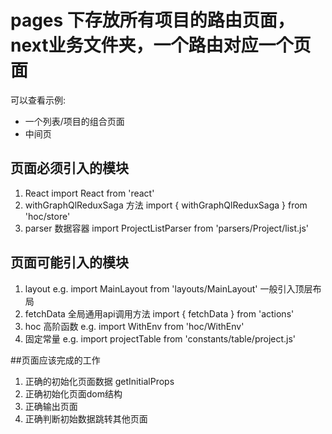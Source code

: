 

# pages 下存放所有项目的路由页面，next业务文件夹，一个路由对应一个页面

可以查看示例:

* 一个列表/项目的组合页面
* 中间页


## 页面必须引入的模块
1. React import React from 'react'
2. withGraphQlReduxSaga 方法 import { withGraphQlReduxSaga } from 'hoc/store'
3. parser 数据容器 import ProjectListParser from 'parsers/Project/list.js'

## 页面可能引入的模块
1. layout e.g. import MainLayout from 'layouts/MainLayout' 一般引入顶层布局
2. fetchData 全局通用api调用方法 import { fetchData } from 'actions'
3. hoc 高阶函数 e.g. import WithEnv from 'hoc/WithEnv'
4. 固定常量 e.g. import projectTable from 'constants/table/project.js'

##页面应该完成的工作
1. 正确的初始化页面数据 getInitialProps
2. 正确初始化页面dom结构
3. 正确输出页面
4. 正确判断初始数据跳转其他页面
